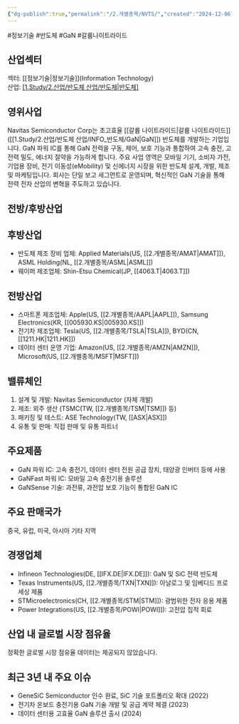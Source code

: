 ```yaml
---
{"dg-publish":true,"permalink":"/2.개별종목/NVTS/","created":"2024-12-06T21:47:48.442+09:00","updated":"2025-06-03T20:06:00.468+09:00"}
---
```


#정보기술 #반도체 #GaN #갈륨나이트라이드

## 산업섹터

섹터: [[정보기술\|정보기술]](Information Technology)  
산업: [[1.Study/2.산업/반도체 산업/반도체\|반도체]](Semiconductors)

## 영위사업

Navitas Semiconductor Corp는 초고효율 [[갈륨 나이트라이드\|갈륨 나이트라이드]]([[1.Study/2.산업/반도체 산업/INFO_반도체/GaN\|GaN]]) 반도체를 개발하는 기업입니다. GaN 파워 IC를 통해 GaN 전력을 구동, 제어, 보호 기능과 통합하여 고속 충전, 고전력 밀도, 에너지 절약을 가능하게 합니다. 주요 사업 영역은 모바일 기기, 소비자 가전, 기업용 장비, 전기 이동성(eMobility) 및 신에너지 시장을 위한 반도체 설계, 개발, 제조 및 마케팅입니다. 회사는 단일 보고 세그먼트로 운영되며, 혁신적인 GaN 기술을 통해 전력 전자 산업의 변혁을 주도하고 있습니다.

## 전방/후방산업

## 후방산업

- 반도체 제조 장비 업체: Applied Materials(US, [[2.개별종목/AMAT\|AMAT]]), ASML Holding(NL, [[2.개별종목/ASML\|ASML]])
- 웨이퍼 제조업체: Shin-Etsu Chemical(JP, [[4063.T\|4063.T]])

## 전방산업

- 스마트폰 제조업체: Apple(US, [[2.개별종목/AAPL\|AAPL]]), Samsung Electronics(KR, [[005930.KS\|005930.KS]])
- 전기차 제조업체: Tesla(US, [[2.개별종목/TSLA\|TSLA]]), BYD(CN, [[1211.HK\|1211.HK]])
- 데이터 센터 운영 기업: Amazon(US, [[2.개별종목/AMZN\|AMZN]]), Microsoft(US, [[2.개별종목/MSFT\|MSFT]])

## 밸류체인

1. 설계 및 개발: Navitas Semiconductor (자체 개발)
2. 제조: 외주 생산 (TSMC(TW, [[2.개별종목/TSM\|TSM]]) 등)
3. 패키징 및 테스트: ASE Technology(TW, [[ASX\|ASX]])
4. 유통 및 판매: 직접 판매 및 유통 파트너

## 주요제품

- GaN 파워 IC: 고속 충전기, 데이터 센터 전원 공급 장치, 태양광 인버터 등에 사용
- GaNFast 파워 IC: 모바일 고속 충전기용 솔루션
- GaNSense 기술: 과전류, 과전압 보호 기능이 통합된 GaN IC

## 주요 판매국가

중국, 유럽, 미국, 아시아 기타 지역

## 경쟁업체

- Infineon Technologies(DE, [[IFX.DE\|IFX.DE]]): GaN 및 SiC 전력 반도체
- Texas Instruments(US, [[2.개별종목/TXN\|TXN]]): 아날로그 및 임베디드 프로세싱 제품
- STMicroelectronics(CH, [[2.개별종목/STM\|STM]]): 광범위한 전자 응용 제품
- Power Integrations(US, [[2.개별종목/POWI\|POWI]]): 고전압 집적 회로

## 산업 내 글로벌 시장 점유율

정확한 글로벌 시장 점유율 데이터는 제공되지 않았습니다.

## 최근 3년 내 주요 이슈

- GeneSiC Semiconductor 인수 완료, SiC 기술 포트폴리오 확대 (2022)
- 전기차 온보드 충전기용 GaN 기술 개발 및 공급 계약 체결 (2023)
- 데이터 센터용 고효율 GaN 솔루션 출시 (2024)